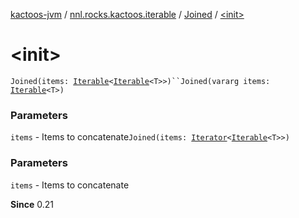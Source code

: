 [kactoos-jvm](../../index.md) / [nnl.rocks.kactoos.iterable](../index.md) / [Joined](index.md) / [&lt;init&gt;](.)

# &lt;init&gt;

`Joined(items: `[`Iterable`](https://kotlinlang.org/api/latest/jvm/stdlib/kotlin.collections/-iterable/index.html)`<`[`Iterable`](https://kotlinlang.org/api/latest/jvm/stdlib/kotlin.collections/-iterable/index.html)`<T>>)``Joined(vararg items: `[`Iterable`](https://kotlinlang.org/api/latest/jvm/stdlib/kotlin.collections/-iterable/index.html)`<T>)`

### Parameters

`items` - Items to concatenate`Joined(items: `[`Iterator`](https://kotlinlang.org/api/latest/jvm/stdlib/kotlin.collections/-iterator/index.html)`<`[`Iterable`](https://kotlinlang.org/api/latest/jvm/stdlib/kotlin.collections/-iterable/index.html)`<T>>)`

### Parameters

`items` - Items to concatenate

**Since**
0.21

